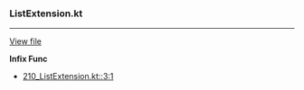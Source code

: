 ### ListExtension.kt
---
[View file](files/210_ListExtension.kt)

**Infix Func**

 - [210_ListExtension.kt::3:1](files/210_ListExtension.kt#L:3)
